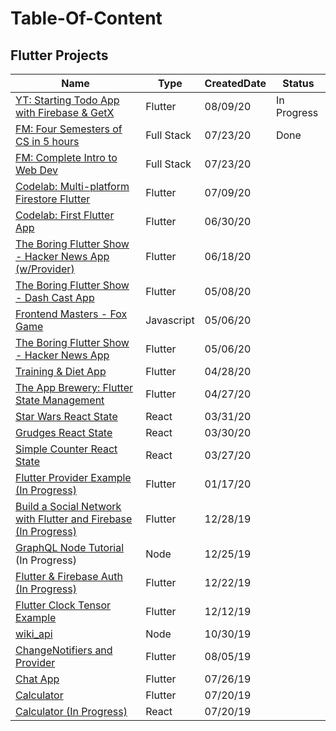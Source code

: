 # Table-Of-Content

## Flutter Projects
| Name                                                                                    | Type        | CreatedDate | Status |
|-----------------------------------------------------------------------------------------|-------------|-------------|--------|
| [YT: Starting Todo App with Firebase & GetX](https://github.com/caestrada/todo_app)    | Flutter  | 08/09/20    | In Progress |
| [FM: Four Semesters of CS in 5 hours](https://github.com/caestrada/four-semesters-of-cs-in-5hrs)    | Full Stack  | 07/23/20    | Done |
| [FM: Complete Intro to Web Dev](https://github.com/caestrada/complete-intro-to-web-dev)    | Full Stack  | 07/23/20    | |
| [Codelab: Multi-platform Firestore Flutter](https://github.com/caestrada/codelab-friendlyeats)    | Flutter     | 07/09/20    | |
| [Codelab: First Flutter App](https://github.com/caestrada/Write-your-first-Flutter-app-part-1)    | Flutter     | 06/30/20    | |
| [The Boring Flutter Show - Hacker News App (w/Provider)](https://github.com/caestrada/hn_app_provider)    | Flutter     | 06/18/20    | |
| [The Boring Flutter Show - Dash Cast App](https://github.com/caestrada/DashCast)    | Flutter     | 05/08/20    | |
| [Frontend Masters - Fox Game](https://github.com/caestrada/fox-game)                    | Javascript  | 05/06/20    | |
| [The Boring Flutter Show - Hacker News App](https://github.com/caestrada/hn_app)    | Flutter     | 05/06/20    | |
| [Training & Diet App](https://github.com/caestrada/Training-Diet-App)               | Flutter     | 04/28/20    | |
| [The App Brewery: Flutter State Management](https://github.com/caestrada/The-App-Brewery-Flutter-State-Management)               | Flutter     | 04/27/20    | |
| [Star Wars React State](https://github.com/caestrada/Star-Wars-React-State)           | React       | 03/31/20    | |
| [Grudges React State](https://github.com/caestrada/Grudges-React-State)               | React       | 03/30/20    | |
| [Simple Counter React State](https://github.com/caestrada/Simple-Counter-React-State) | React       | 03/27/20    | |
| [Flutter Provider Example (In Progress)](https://github.com/caestrada/Provider-Example) | Flutter     | 01/17/20    | |
| [Build a Social Network with Flutter and Firebase (In Progress)](https://github.com/caestrada/fluttershare) | Flutter     | 12/28/19    | |
| [GraphQL Node Tutorial](https://www.howtographql.com/graphql-js/0-introduction/) (In Progress) | Node        | 12/25/19  | |
| [Flutter & Firebase Auth (In Progress)](https://github.com/caestrada/Flutter-Firebase-Auth)   | Flutter     | 12/22/19    | |
| [Flutter Clock Tensor Example](https://github.com/caestrada/Clock-Contest-Tensor-Example) | Flutter     | 12/12/19    | |
| [wiki_api](https://github.com/caestrada/wiki_api)                                       | Node        | 10/30/19    | |
| [ChangeNotifiers and Provider](https://github.com/caestrada/Flutter-ChangeNotifiers-and-Provider) | Flutter | 08/05/19    | |
| [Chat App](https://github.com/caestrada/Flutter-Chat-App)                               | Flutter | 07/26/19    | |
| [Calculator](https://github.com/caestrada/Flutter-Calculator)                           | Flutter | 07/20/19    | |
| [Calculator (In Progress)](https://github.com/caestrada/React-Calculator)               | React   | 07/20/19    | |
